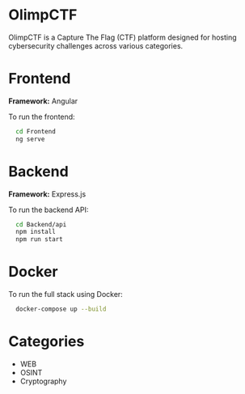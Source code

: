 # OlimpCTF

OlimpCTF is a Capture The Flag (CTF) platform designed for hosting cybersecurity challenges across various categories.

# Frontend

**Framework:** Angular

To run the frontend:
```bash
  cd Frontend
  ng serve
```

# Backend

**Framework:** Express.js

To run the backend API:
```bash
  cd Backend/api
  npm install
  npm run start
```

# Docker

To run the full stack using Docker:
```bash
  docker-compose up --build
```


# Categories

- WEB
- OSINT
- Cryptography